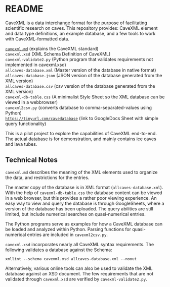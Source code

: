 README
======

CaveXML is a data interchange format for the purpose of facilitating scientific research on caves. This repository provides: CaveXML element and data type definitions, an example database, and a few tools to work with CaveXML-formatted data.  


   [`cavexml.md`](./cavexml.md)	  (explains the CaveXML standard)  
   `cavexml.xsd`		  (XML Schema Definition of CaveXML)  
   `cavexml-validate2.py`   (Python program that validates requirements not implemented in cavexml.xsd)   
   `allcaves-database.xml`  (Master version of the database in native format)  
   `allcaves-database.json` (JSON version of the database generated from the XML version)  
   `allcaves-database.csv`  (csv version of the database generated from the XML version)  
   `cavexml-db-table.css`	  (A minimalist Style Sheet so the XML database can be viewed in a webbrowser)  
   `cavexml2csv.py`         (converts database to comma-separated-values using Python)  
   [`https://tinyurl.com/cavedatabase`](https://tinyurl.com/cavedatabase)   (link to GoogleDocs Sheet with simple query functionality)  
       

This is a pilot project to explore the capabilities of CaveXML end-to-end. The actual database is for demonstration, and mainly contains ice caves and lava tubes.


## Technical Notes

`cavexml.md` describes the meaning of the XML elements used to organize the data, and restrictions for the entries.

The master copy of the database is in XML format (`allcaves-database.xml`). With the help of `cavexml-db-table.css` the database content can be viewed in a web browser, but this provides a rather poor viewing experience.
An easy way to view and query the database is through GoogleSheets, where a version of the database has been uploaded. The query abilities are still limited, but include numerical searches on quasi-numerical entries.

The Python programs serve as examples for how a CaveXML database can be loaded and analyzed within Python. Parsing functions for quasi-numerical entries are included in `cavexml2csv.py`.

`cavexml.xsd` incorporates nearly all CaveXML syntax requirements. The following validates a database against the Schema:  

    xmllint --schema cavexml.xsd allcaves-database.xml --noout  

Alternatively, various online tools can also be used to validate the XML database against an XSD document. The few requirements that are not validated through `cavexml.xsd` are verified by `cavexml-validate2.py`.


